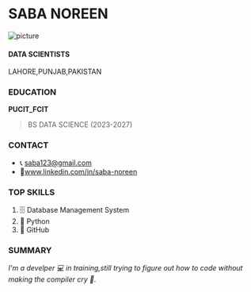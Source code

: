 # SABA NOREEN 
![picture](C:\Users\HC\Pictures\th2.jpeg)
#### DATA SCIENTISTS
LAHORE,PUNJAB,PAKISTAN
### EDUCATION
**PUCIT_FCIT**
>BS DATA SCIENCE  (2023-2027)

### CONTACT
- 📞 saba123@gmail.com
- 🔗www.linkedin.com/in/saba-noreen

### TOP SKILLS
1. 🗄️ Database Management System
2. 🐍 Python 
3. 🔧 GitHub
 
### SUMMARY
*I'm a develper 💻 in training,still trying to figure out how to code without making the compiler cry 🚀.*


